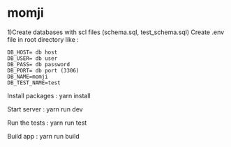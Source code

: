 # momji
1)Create databases with scl files (schema.sql, test_schema.sql)
Create .env file in root directory like :

    DB_HOST= db host
    DB_USER= db user
    DB_PASS= db password
    DB_PORT= db port (3306)
    DB_NAME=momji
    DB_TEST_NAME=test


Install packages : yarn install

Start server : yarn run dev

Run the tests : yarn run test

Build app : yarn run build
